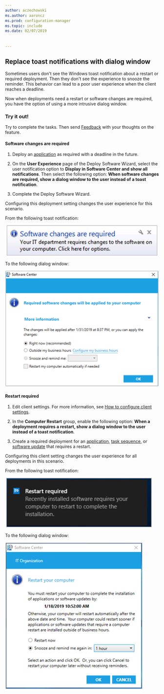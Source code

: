 ```yaml
---
author: aczechowski
ms.author: aaroncz
ms.prod: configuration-manager
ms.topic: include
ms.date: 02/07/2019


---
```


## <a name="bkmk_impact"></a> Replace toast notifications with dialog window
<!--3555947-->

Sometimes users don't see the Windows toast notification about a restart or required deployment. Then they don't see the experience to snooze the reminder. This behavior can lead to a poor user experience when the client reaches a deadline.

Now when deployments need a restart or software changes are required, you have the option of using a more intrusive dialog window. 


### Try it out!

Try to complete the tasks. Then send [Feedback](../../../../understand/product-feedback.md) with your thoughts on the feature.


#### Software changes are required

1. Deploy an [application](../../../../../apps/deploy-use/deploy-applications.md) as required with a deadline in the future.  

2. On the **User Experience** page of the Deploy Software Wizard, select the user notification option to **Display in Software Center and show all notifications**. Then select the following option: **When software changes are required, show a dialog window to the user instead of a toast notification**.  

3. Complete the Deploy Software Wizard.

Configuring this deployment setting changes the user experience for this scenario.

From the following toast notification:

![Toast notification that Software changes are required](../../media/3555947-required-toast.png)  

To the following dialog window:

![Dialog window for Required software changes](../../media/3555947-required-dialog.png)


#### Restart required

1. Edit client settings. For more information, see [How to configure client settings](../../../../clients/deploy/configure-client-settings.md).  

2. In the **Computer Restart** group, enable the following option: **When a deployment requires a restart, show a dialog window to the user instead of a toast notification**.  

3. Create a required deployment for an [application](../../../../../apps/deploy-use/deploy-applications.md), [task sequence](../../../../../osd/deploy-use/deploy-a-task-sequence.md), or [software update](../../../../../sum/deploy-use/deploy-software-updates.md) that requires a restart.  

Configuring this client setting changes the user experience for all deployments in this scenario.

From the following toast notification:

![Toast notification that Restart required](../../media/3555947-restart-toast.png)  

To the following dialog window:

![Dialog window to Restart your computer](../../media/3555947-restart-dialog.png)

